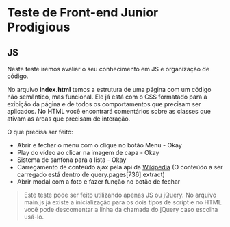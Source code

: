# Teste de Front-end Junior Prodigious

## JS

Neste teste iremos avaliar o seu conhecimento em JS e organização de código.

No arquivo **index.html** temos a estrutura de uma página com um código não semântico, mas funcional. Ele já está com o CSS formatado para a exibição da página e de todos os comportamentos que precisam ser aplicados. No HTML você encontrará comentários sobre as classes que ativam as áreas que precisam de interação.

O que precisa ser feito:
* Abrir e fechar o menu com o clique no botão Menu - Okay
* Play do vídeo ao clicar na imagem de capa - Okay
* Sistema de sanfona para a lista - Okay
* Carregamento de conteúdo ajax pela api da [Wikipedia](https://en.wikipedia.org/w/api.php?format=json&action=query&prop=extracts&exintro&explaintext&redirects=1&titles=Alber%20Einstein) (O conteúdo a ser carregado está dentro de query.pages[736].extract)
* Abrir modal com a foto e fazer função no botão de fechar

> Este teste pode ser feito utilizando apenas JS ou jQuery. No arquivo main.js já existe a inicialização para os dois tipos de script e no HTML você pode descomentar a linha da chamada do jQuery caso escolha usá-lo.
